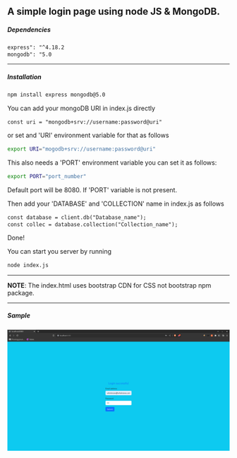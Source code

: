 ## A simple login page using node JS & MongoDB.

##### Dependencies

```
express": "^4.18.2
mongodb": "5.0
```

<hr>

##### Installation

```bash
npm install express mongodb@5.0
```

You can add your mongoDB URI in index.js directly

```JS
const uri = "mongodb+srv://username:password@uri"
```

or set and 'URI' environment variable for that as follows

```bash
export URI="mogodb+srv://username:password@uri"
```

This also needs a 'PORT' environment variable you can set it as follows:

```bash
export PORT="port_number"
```

Default port will be 8080. If 'PORT' variable is not present.

Then add your 'DATABASE' and 'COLLECTION' name in index.js as follows

```JS
const database = client.db("Database_name");
const collec = database.collection("Collection_name");
```

Done!

You can start you server by running

```bash
node index.js
```

<hr>

<b>NOTE</b>: The index.html uses bootstrap CDN for CSS not bootstrap npm package.

<hr>

##### Sample

![login successful image](./src/img/login_successful.png)

